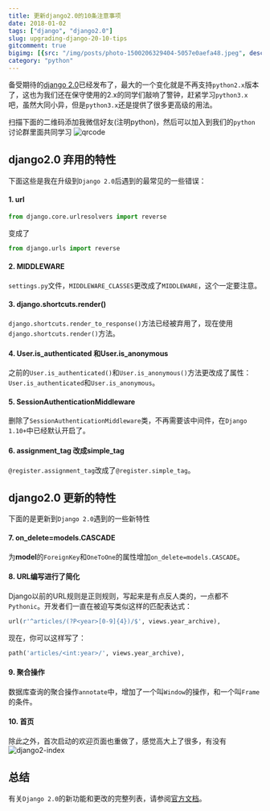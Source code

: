 ```yaml
---
title: 更新django2.0的10条注意事项
date: 2018-01-02
tags: ["django", "django2.0"]
slug: upgrading-django-20-10-tips
gitcomment: true
bigimg: [{src: "/img/posts/photo-1500206329404-5057e0aefa48.jpeg", desc: "Seeking the one who is higher than us. Lifting our hands to calling his name. Surrendering all of our being through worship."}]
category: "python"
---
```


备受期待的[django 2.0](https://www.djangoproject.com/start/overview/)已经发布了，最大的一个变化就是不再支持`python2.x`版本了，这也为我们还在保守使用的2.x的同学们敲响了警钟，赶紧学习`python3.x`吧，虽然大同小异，但是`python3.x`还是提供了很多更高级的用法。

<!--more-->

扫描下面的二维码添加我微信好友(注明python)，然后可以加入到我们的`python`讨论群里面共同学习
![qrcode](/img/posts/wexin-qrcode.jpeg)

## django2.0 弃用的特性
下面这些是我在升级到`Django 2.0`后遇到的最常见的一些错误：

#### 1. url
```python
from django.core.urlresolvers import reverse
```
变成了
```python
from django.urls import reverse
```

#### 2. MIDDLEWARE
`settings.py`文件，`MIDDLEWARE_CLASSES`更改成了`MIDDLEWARE`，这个一定要注意。

#### 3. django.shortcuts.render()
`django.shortcuts.render_to_response()`方法已经被弃用了，现在使用`django.shortcuts.render()`方法。

#### 4. User.is_authenticated 和User.is_anonymous
之前的`User.is_authenticated()`和`User.is_anonymous()`方法更改成了属性：`User.is_authenticated`和`User.is_anonymous`。

#### 5. SessionAuthenticationMiddleware
删除了`SessionAuthenticationMiddleware`类，不再需要该中间件，在`Django 1.10+`中已经默认开启了。

#### 6. assignment_tag 改成simple_tag
`@register.assignment_tag`改成了`@register.simple_tag`。

## django2.0 更新的特性
下面的是更新到`Django 2.0`遇到的一些新特性

#### 7. on_delete=models.CASCADE
为**model**的`ForeignKey`和`OneToOne`的属性增加`on_delete=models.CASCADE`。

#### 8. URL编写进行了简化
Django以前的URL规则是正则规则，写起来是有点反人类的，一点都不`Pythonic`。开发者们一直在被迫写类似这样的匹配表达式：
```python
url(r'^articles/(?P<year>[0-9]{4})/$', views.year_archive),
```
现在，你可以这样写了：
```python
path('articles/<int:year>/', views.year_archive),
```

#### 9. 聚合操作
数据库查询的聚合操作`annotate`中，增加了一个叫`Window`的操作，和一个叫`Frame`的条件。


#### 10. 首页

除此之外，首次启动的欢迎页面也重做了，感觉高大上了很多，有没有
![django2-index](/img/posts/django2-index.jpg)


## 总结

有关`Django 2.0`的新功能和更改的完整列表，请参阅[官方文档](https://www.djangoproject.com/)。


